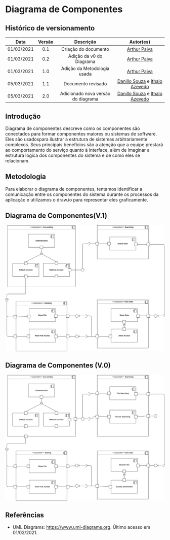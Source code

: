 # Diagrama de Componentes

## Histórico de versionamento

|    Data    | Versão |             Descrição              |                                             Autor(es)                                              |
| :--------: | :----: | :--------------------------------: | :------------------------------------------------------------------------------------------------: |
| 01/03/2021 |  0.1   |        Criação do documento        |                          [Arthur Paiva](https://github.com/ArthurPaivaT)                           |
| 01/03/2021 |  0.2   |      Adição da v0 do Diagrama      |                          [Arthur Paiva](https://github.com/ArthurPaivaT)                           |
| 01/03/2021 |  1.0   |    Adição da Metodologia usada     |                          [Arthur Paiva](https://github.com/ArthurPaivaT)                           |
| 05/03/2021 |  1.1   |         Documento revisado         | [Danillo Souza](https://github.com/DanilloGS) e [Ithalo Azevedo](https://github.com/ithaloazevedo) |
| 05/03/2021 |  2.0   | Adicionado nova versão do diagrama | [Danillo Souza](https://github.com/DanilloGS) e [Ithalo Azevedo](https://github.com/ithaloazevedo) |

## Introdução

Diagrama de componentes descreve como os componentes são conectados para formar componentes maiores ou sistemas de software. Eles são usados ​​para ilustrar a estrutura de sistemas arbitrariamente complexos. Seus principais benefícios são a atenção que a equipe prestará ao comportamento do serviço quanto à interface, além de imaginar a estrutura lógica dos componentes do sistema e de como eles se relacionam.

## Metodologia

Para elaborar o diagrama de componentes, tentamos identificar a comunicação entre os componentes do sistema durante os processos da aplicação e utilizamos o draw.io para representar eles graficamente.
## Diagrama de Componentes(V.1)
![V1](../assets/images/04-diagramasUML/diagramaComponentes/diagramaComponentesV1.png)
## Diagrama de Componentes (V.0)
![V0](../assets/images/04-diagramasUML/diagramaComponentes/diagramaComponentes.jpg)

## Referências

- UML Diagrams: https://www.uml-diagrams.org. Último acesso em 01/03/2021.
